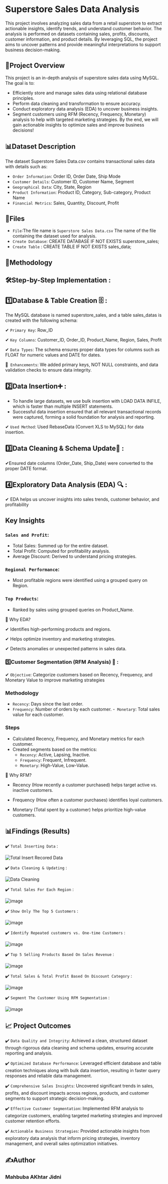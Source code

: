 # Superstore Sales Data Analysis

This project involves analyzing sales data from a retail superstore to extract actionable insights, identify trends, and understand customer behavior. The analysis is performed on datasets
containing sales, profits, discounts, customer information, and product details. By leveraging SQL, the project aims to uncover patterns and provide meaningful interpretations to support 
business decision-making.

## 🚀Project Overview

This project is an in-depth analysis of superstore sales data using MySQL. The goal is to:
- Efficiently store and manage sales data using relational database principles.
- Perform data cleaning and transformation to ensure accuracy.
- Conduct exploratory data analysis (EDA) to uncover business insights.
- Segment customers using RFM (Recency, Frequency, Monetary) analysis to help with targeted marketing strategies.
By the end, we will gain actionable insights to optimize sales and improve business decisions!

## 📊Dataset Description

The dataset Superstore Sales Data.csv contains transactional sales data with details such as:
- `Order Information`: Order ID, Order Date, Ship Mode
- `Customer Details`: Customer ID, Customer Name, Segment
- `Geographical Data`: City, State, Region
- `Product Information`: Product ID, Category, Sub-category, Product Name
- `Financial Metrics`: Sales, Quantity, Discount, Profit



## 📁Files
- `File`:The file name is `Superstore Sales Data.csv` The name of the file containing the dataset used for analysis.
- `Create Database`: CREATE DATABASE IF NOT EXISTS superstore_sales;
- `Create Table` : CREATE TABLE IF NOT EXISTS sales_data;
  
## 📝Methodology 

## 🛠️Step-by-Step Implementation :
## 1️⃣Database & Table Creation 🗄️ : 
The MySQL database is named superstore_sales, and a table sales_datas is created with the following schema:

✔  `Primary Key`: Row_ID

✔  `Key Columns`: Customer_ID, Order_ID, Product_Name, Region, Sales, Profit

✔  `Data Types`: The schema ensures proper data types for columns such as FLOAT for numeric values and DATE for dates.

🔹` Enhancements`: We added primary keys, NOT NULL constraints, and data validation checks to ensure data integrity.

## 2️⃣Data Insertion➕ : 

- To handle large datasets, we use bulk insertion with LOAD DATA INFILE, which is faster than multiple INSERT statements.
- Successful data insertion ensured that all relevant transactional records were captured, forming a solid foundation for analysis and reporting.

✔ `Used Method`: Used RebaseData (Convert XLS to MySQL) for data insertion.

## 3️⃣Data Cleaning & Schema Update🧹 : 

✔Ensured date columns (Order_Date, Ship_Date) were converted to the proper DATE format.

## 4️⃣Exploratory Data Analysis (EDA) 🔍 :

✔ EDA helps us uncover insights into sales trends, customer behavior, and profitability

## Key Insights

###  `Sales and Profit`:

- Total Sales: Summed up for the entire dataset.
- Total Profit: Computed for profitability analysis.
- Average Discount: Derived to understand pricing strategies.
###  `Regional Performance`:
- Most profitable regions were identified using a grouped query on Region.
###  `Top Products`:

- Ranked by sales using grouped queries on Product_Name.
  
🔹 Why EDA?

✔ Identifies high-performing products and regions.

✔ Helps optimize inventory and marketing strategies.

✔ Detects anomalies or unexpected patterns in sales data.

### 5️⃣Customer Segmentation (RFM Analysis) 🎯 :  

✔ `Objective`: Categorize customers based on Recency, Frequency, and Monetary Value to improve marketing strategies

### Methodology
- `Recency`: Days since the last order.
- `Frequency`: Number of orders by each customer.
-` Monetar`y: Total sales value for each customer.
### Steps
- Calculated Recency, Frequency, and Monetary metrics for each customer.
- Created segments based on the metrics:
   - `Recency`: Active, Lapsing, Inactive.
   - `Frequency`: Frequent, Infrequent.
   - `Monetary`: High-Value, Low-Value.

🔹 Why RFM?

 - Recency (How recently a customer purchased) helps target active vs. inactive customers.

 - Frequency (How often a customer purchases) identifies loyal customers.

- Monetary (Total spent by a customer) helps prioritize high-value customers.

## 📊Findings (Results) 

✔️  `Total Inserting Data` :

![Total Insert Recored Data](https://github.com/user-attachments/assets/74cee25b-7b2b-49b5-887c-8d5aaa0ddffc)

✔️  `Data Cleaning & Updating` :

![Data Cleaning](https://github.com/user-attachments/assets/0612692d-ff5b-4ddd-806c-d5f2242c62fd)

✔️ `Total Sales For Each Region` :

![image](https://github.com/user-attachments/assets/4ef35e0c-0be7-4964-9880-520ac08c04ed)

✔️ `Show Only The Top 5 Customers` :

![image](https://github.com/user-attachments/assets/f3c6ad9b-7d62-4fc4-9993-c74e6e52b8a9)


✔️ `Identify Repeated customers vs. One-time Customers` :

![image](https://github.com/user-attachments/assets/6a3937d7-3f2a-4c49-82ff-d8a99714e45d)


✔️ `Top 5 Selling Products Based On Sales Revenue` :

![image](https://github.com/user-attachments/assets/5080d134-f040-4e86-99af-2dde983b44b1)


✔️ `Total Sales & Total Profit Based On Discount Category` :

![image](https://github.com/user-attachments/assets/468a3bf5-b4e2-4613-b8b4-76a650202bd1)


✔️ `Segment The Customer Using RFM Segmentation` :

![image](https://github.com/user-attachments/assets/19db985b-73a0-4477-a4cb-ea348f6d6cb9)


## 📈 Project Outcomes

✔️ `Data Quality and Integrity`: Achieved a clean, structured dataset through rigorous data cleaning and schema updates, ensuring accurate reporting and analysis.

✔️ `Optimized Database Performance`: Leveraged efficient database and table creation techniques along with bulk data insertion, resulting in faster query responses and reliable data management.

✔️ `Comprehensive Sales Insights`: Uncovered significant trends in sales, profits, and discount impacts across regions, products, and customer segments to support strategic decision-making.

✔️ `Effective Customer Segmentation`: Implemented RFM analysis to categorize customers, enabling targeted marketing strategies and improved customer retention efforts.

✔️ `Actionable Business Strategies`: Provided actionable insights from exploratory data analysis that inform pricing strategies, inventory management, and overall sales optimization initiatives.



## ✍Author
### Mahbuba AKhtar Jidni
